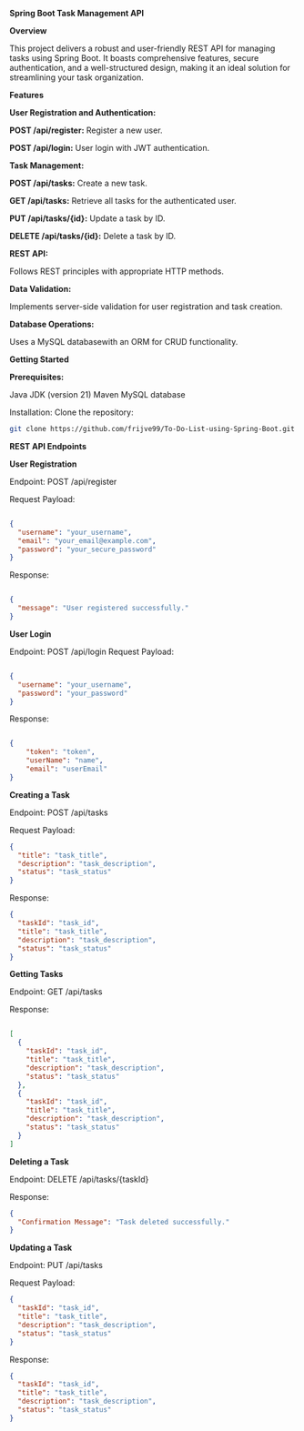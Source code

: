 **Spring Boot Task Management API**

**Overview**

This project delivers a robust and user-friendly REST API for managing tasks using Spring Boot. It boasts comprehensive features, secure authentication, and a well-structured design, making it an ideal solution for streamlining your task organization.

**Features**

**User Registration and Authentication:** 

**POST /api/register:** Register a new user.

**POST /api/login:** User login with JWT authentication.


**Task Management:**

**POST /api/tasks:** Create a new task.

**GET /api/tasks:** Retrieve all tasks for the authenticated user.

**PUT /api/tasks/{id}:** Update a task by ID.

**DELETE /api/tasks/{id}:** Delete a task by ID.


**REST API:**

Follows REST principles with appropriate HTTP methods.

**Data Validation:**

Implements server-side validation for user registration and task creation.

**Database Operations:**

Uses a MySQL databasewith an ORM for CRUD functionality.


**Getting Started**

**Prerequisites:**

Java JDK (version 21)
Maven
MySQL database


Installation:
Clone the repository: 
```bash
git clone https://github.com/frijve99/To-Do-List-using-Spring-Boot.git
```

**REST API Endpoints**

**User Registration**

Endpoint: POST /api/register

Request Payload:
```json

{
  "username": "your_username",
  "email": "your_email@example.com",
  "password": "your_secure_password"
}
```
Response:
```json

{
  "message": "User registered successfully."
}
```

**User Login**

Endpoint: POST /api/login
Request Payload:
```json

{
  "username": "your_username",
  "password": "your_password"
}
```
Response:
```json

{
    "token": "token",
    "userName": "name",
    "email": "userEmail"
}
```

**Creating a Task**

Endpoint: POST /api/tasks

Request Payload:
```json
{
  "title": "task_title",
  "description": "task_description",
  "status": "task_status"
}
```
Response:
```json
{
  "taskId": "task_id",
  "title": "task_title",
  "description": "task_description",
  "status": "task_status"
}
```

**Getting Tasks**

Endpoint: GET /api/tasks

Response:
```json

[
  {
    "taskId": "task_id",
    "title": "task_title",
    "description": "task_description",
    "status": "task_status"
  },
  {
    "taskId": "task_id",
    "title": "task_title",
    "description": "task_description",
    "status": "task_status"
  }
]
```
**Deleting a Task**

Endpoint: DELETE /api/tasks/{taskId}

Response:
```json
{
  "Confirmation Message": "Task deleted successfully."
}
```

**Updating a Task**

Endpoint: PUT /api/tasks

Request Payload:
```json
{
  "taskId": "task_id",
  "title": "task_title",
  "description": "task_description",
  "status": "task_status"
}
```
Response:
```json
{
  "taskId": "task_id",
  "title": "task_title",
  "description": "task_description",
  "status": "task_status"
}
```
